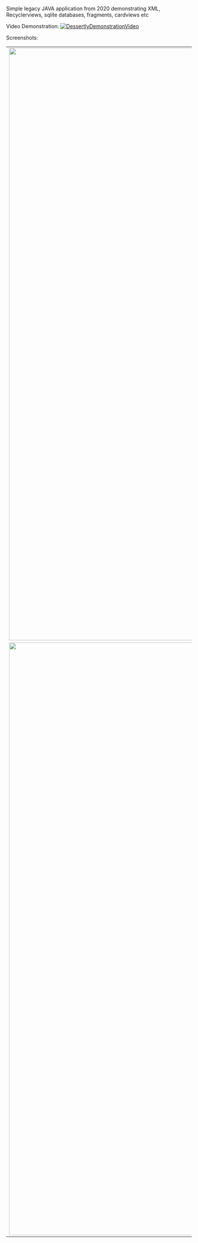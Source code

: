 Simple legacy JAVA application from 2020 demonstrating XML, Recyclerviews, sqlite databases, fragments, cardviews etc

Video Demonstration:
[![DessertlyDemonstrationVideo](https://i.ytimg.com/vi/-zWu2xRhjA4/maxresdefault.jpg)](https://www.youtube.com/watch?v=-zWu2xRhjA4 "DessertlyDemonstrationVideo")

Screenshots:

| | | |
|:-------------------------:|:-------------------------:|:-------------------------:|
|<img width="1604" alt="screen shot 2017-08-07 at 12 18 15 pm" src="https://github.com/krancave/Dessertly-2020/assets/72363615/f323f43c-d81c-4f58-9b46-f0938f52d1ef"> | <img width="1604" alt="screen shot 2017-08-07 at 12 18 15 pm" src="https://github.com/krancave/Dessertly-2020/assets/72363615/1235023d-a8d9-40d4-9924-aaa65076645d">|<img width="1604" alt="screen shot 2017-08-07 at 12 18 15 pm" src="https://github.com/krancave/Dessertly-2020/assets/72363615/a2e206a6-082d-4da1-ac70-c40ebc5b2eb8">|
|<img width="1604" alt="screen shot 2017-08-07 at 12 18 15 pm" src="https://github.com/krancave/Dessertly-2020/assets/72363615/a92265e3-afa4-4958-b189-7f6e9db0b1b3">  |  <img width="1604" alt="screen shot 2017-08-07 at 12 18 15 pm" src="https://github.com/krancave/Dessertly-2020/assets/72363615/1069865e-ae10-4c2f-923f-0c1c96a82fa8">|<img width="1604" alt="screen shot 2017-08-07 at 12 18 15 pm" src="https://github.com/krancave/Dessertly-2020/assets/72363615/2cbfeb42-d440-4563-a2f9-f11882011c55">|
